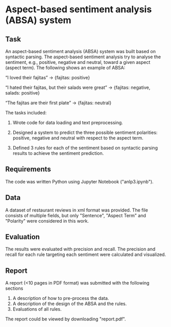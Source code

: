 # Aspect-based sentiment analysis (ABSA) system

## Task
An aspect-based sentiment analysis (ABSA) system was built based on syntactic parsing. The aspect-based sentiment analysis try to analyse the sentiment, e.g., positive, negative and neutral, toward a given aspect (aspect term). The following shows an example of ABSA:

“I loved their fajitas” → {fajitas: positive} 

“I hated their fajitas, but their salads were great” → {fajitas: negative, salads: positive} 

“The fajitas are their first plate” → {fajitas: neutral}

 The tasks included:

1. Wrote code for data loading and text preprocessing.

2. Designed a system to predict the three possible sentiment polarities: positive, negative and neutral with respect to the aspect term.

3. Defined 3 rules for each of the sentiment based on syntactic parsing results to achieve the sentiment prediction.

## Requirements
The code was written Python using Jupyter Notebook ("anlp3.ipynb"). 

## Data
A dataset of restaurant reviews in xml format was provided. The file consists of multiple fields, but only "Sentence", "Aspect Term" and "Polarity" were considered in this work.

## Evaluation
The results were evaluated with precision and recall. The precision and recall for each rule targeting each sentiment were calculated and visualized.

## Report 
A report (<10 pages in PDF format) was submitted with the following sections 

1. A description of how to pre-process the data.
2. A description of the design of the ABSA and the rules.
3. Evaluations of all rules.

The report could be viewed by downloading "report.pdf".

